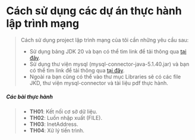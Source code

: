 # Cách sử dụng các dự án thực hành lập trình mạng

> Cách sử dụng project lập trình mạng của tôi cần những yêu cầu sau:
>   * Sử dụng bảng JDK 20 và bạn có thể tìm link để tải thông qua [tại đây](https://www.oracle.com/java/technologies/javase/jdk20-archive-downloads.html).
>   * Sử dụng thư viện mysql (mysql-connector-java-5.1.40.jar) và bạn có thể tìm link để tải thông qua [tại đây](https://mvnrepository.com/artifact/mysql/mysql-connector-java).
>   * Ngoài ra bạn cũng có thể vào thư mục Libraries sẽ có các file JKD, thư viện mysql-connector và tài liệu pdf thực hành.
##### Các bài thực hành
>   * **TH01**: Kết nối cơ sở dữ liệu.
>   * **TH02**: Luồn nhập xuất (FILE).
>   * **TH03**: InetAddress.
>   * **TH04**: Xử lý tiến trình.
